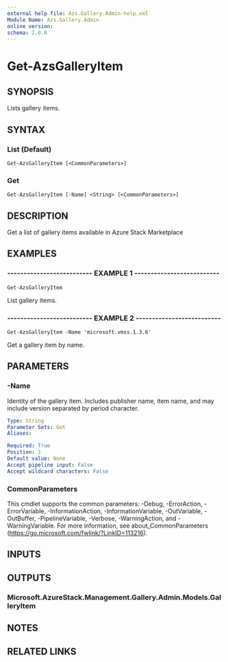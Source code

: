 ```yaml
---
external help file: Azs.Gallery.Admin-help.xml
Module Name: Azs.Gallery.Admin
online version: 
schema: 2.0.0
---
```


# Get-AzsGalleryItem

## SYNOPSIS
Lists gallery items.

## SYNTAX

### List (Default)
```
Get-AzsGalleryItem [<CommonParameters>]
```

### Get
```
Get-AzsGalleryItem [-Name] <String> [<CommonParameters>]
```

## DESCRIPTION
Get a list of gallery items available in Azure Stack Marketplace

## EXAMPLES

### -------------------------- EXAMPLE 1 --------------------------
```
Get-AzsGalleryItem
```

List gallery items.

### -------------------------- EXAMPLE 2 --------------------------
```
Get-AzsGalleryItem -Name 'microsoft.vmss.1.3.6'
```

Get a gallery item by name.

## PARAMETERS

### -Name
Identity of the gallery item.
Includes publisher name, item name, and may include version separated by period character.

```yaml
Type: String
Parameter Sets: Get
Aliases: 

Required: True
Position: 1
Default value: None
Accept pipeline input: False
Accept wildcard characters: False
```

### CommonParameters
This cmdlet supports the common parameters: -Debug, -ErrorAction, -ErrorVariable, -InformationAction, -InformationVariable, -OutVariable, -OutBuffer, -PipelineVariable, -Verbose, -WarningAction, and -WarningVariable. For more information, see about_CommonParameters (https://go.microsoft.com/fwlink/?LinkID=113216).

## INPUTS

## OUTPUTS

### Microsoft.AzureStack.Management.Gallery.Admin.Models.GalleryItem

## NOTES

## RELATED LINKS

